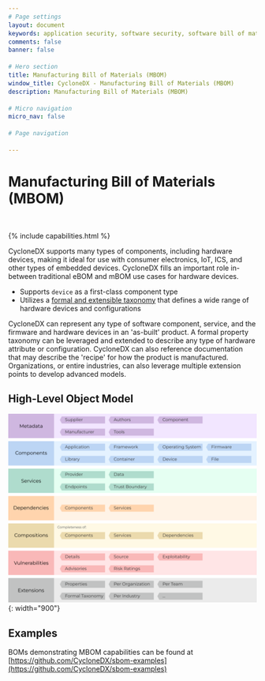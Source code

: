 ```yaml
---
# Page settings
layout: document
keywords: application security, software security, software bill of material, SBOM, BOM, open source, supply chain, specification, spdx, license, package url, purl, cpe
comments: false
banner: false

# Hero section
title: Manufacturing Bill of Materials (MBOM)
window_title: CycloneDX - Manufacturing Bill of Materials (MBOM)
description: Manufacturing Bill of Materials (MBOM)

# Micro navigation
micro_nav: false

# Page navigation
    
---
```


# Manufacturing Bill of Materials (MBOM)

&nbsp;<!-- without this hack, the dropdown menu has issues due to h1 and h2 happening right after each other -->

{% include capabilities.html %}

CycloneDX supports many types of components, including hardware devices, making it ideal for use with consumer electronics,
<abbr data-title="Internet of Things">IoT</abbr>, <abbr data-title="Industrial Control System">ICS</abbr>, and other
types of embedded devices. CycloneDX fills an important role in-between traditional
<abbr data-title="Engineering Bill of Materials">eBOM</abbr> and <abbr data-title="Manufacturing Bill of Materials">mBOM</abbr>
use cases for hardware devices.
- Supports `device` as a first-class component type
- Utilizes a [formal and extensible taxonomy](https://github.com/CycloneDX/cyclonedx-property-taxonomy/blob/main/cdx/device.md) that defines a wide range of hardware devices and configurations

CycloneDX can represent any type of software component, service, and the firmware and hardware devices in an 'as-built'
product. A formal property taxonomy can be leveraged and extended to describe any type of hardware attribute or configuration.
CycloneDX can also reference documentation that may describe the 'recipe' for how the product is manufactured.  
Organizations, or entire industries, can also leverage multiple extension points to develop advanced models.

## High-Level Object Model

![CycloneDX Object Model Swimlane](../../theme/assets/images/CycloneDX-Object-Model-Swimlane.svg){: width="900"}

## Examples

BOMs demonstrating MBOM capabilities can be found at
[https://github.com/CycloneDX/sbom-examples](https://github.com/CycloneDX/sbom-examples)